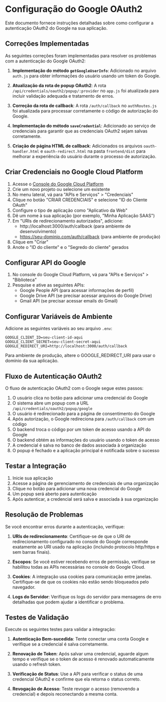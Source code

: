 # Configuração do Google OAuth2

Este documento fornece instruções detalhadas sobre como configurar a autenticação OAuth2 do Google na sua aplicação.

## Correções Implementadas

As seguintes correções foram implementadas para resolver os problemas com a autenticação do Google OAuth2:

1. **Implementação do método `getGoogleUserInfo`**: Adicionado no arquivo `auth.js` para obter informações do usuário usando um token do Google.

2. **Atualização da rota de popup OAuth2**: A rota `/api/credentials/oauth2/popup/:provider` no `app.js` foi atualizada para incluir validação adequada e tratamento de erros.

3. **Correção da rota de callback**: A rota `/auth/callback` no `authRoutes.js` foi atualizada para processar corretamente o código de autorização do Google.

4. **Implementação do método `saveCredential`**: Adicionado ao serviço de credenciais para garantir que as credenciais OAuth2 sejam salvas corretamente.

5. **Criação de página HTML de callback**: Adicionados os arquivos `oauth-handler.html` e `oauth-redirect.html` na pasta `frontend/dist` para melhorar a experiência do usuário durante o processo de autorização.

## Criar Credenciais no Google Cloud Platform

1. Acesse o [Console do Google Cloud Platform](https://console.cloud.google.com/)
2. Crie um novo projeto ou selecione um existente
3. No menu lateral, vá para "APIs e Serviços" > "Credenciais"
4. Clique no botão "CRIAR CREDENCIAIS" e selecione "ID do Cliente OAuth"
5. Configure o tipo de aplicação como "Aplicativo da Web"
6. Dê um nome à sua aplicação (por exemplo, "Minha Aplicação SAAS")
7. Em "URIs de redirecionamento autorizados", adicione:
   - http://localhost:3000/auth/callback (para ambiente de desenvolvimento)
   - https://seu-dominio.com/auth/callback (para ambiente de produção)
8. Clique em "Criar"
9. Anote o "ID do cliente" e o "Segredo do cliente" gerados

## Configurar API do Google

1. No console do Google Cloud Platform, vá para "APIs e Serviços" > "Biblioteca"
2. Pesquise e ative as seguintes APIs:
   - Google People API (para acessar informações de perfil)
   - Google Drive API (se precisar acessar arquivos do Google Drive)
   - Gmail API (se precisar acessar emails do Gmail)

## Configurar Variáveis de Ambiente

Adicione as seguintes variáveis ao seu arquivo `.env`:

```
GOOGLE_CLIENT_ID=seu-client-id-aqui
GOOGLE_CLIENT_SECRET=seu-client-secret-aqui
GOOGLE_REDIRECT_URI=http://localhost:3000/auth/callback
```

Para ambiente de produção, altere o GOOGLE_REDIRECT_URI para usar o domínio da sua aplicação.

## Fluxo de Autenticação OAuth2

O fluxo de autenticação OAuth2 com o Google segue estes passos:

1. O usuário clica no botão para adicionar uma credencial do Google
2. O sistema abre um popup com a URL `/api/credentials/oauth2/popup/google`
3. O usuário é redirecionado para a página de consentimento do Google
4. Após autorização, o Google redireciona para `/auth/callback` com um código
5. O backend troca o código por um token de acesso usando a API do Google
6. O backend obtém as informações do usuário usando o token de acesso
7. A credencial é salva no banco de dados associada à organização
8. O popup é fechado e a aplicação principal é notificada sobre o sucesso

## Testar a Integração

1. Inicie sua aplicação
2. Acesse a página de gerenciamento de credenciais de uma organização
3. Clique no botão para adicionar uma nova credencial do Google
4. Um popup será aberto para autenticação
5. Após autenticar, a credencial será salva e associada à sua organização

## Resolução de Problemas

Se você encontrar erros durante a autenticação, verifique:

1. **URIs de redirecionamento**: Certifique-se de que o URI de redirecionamento configurado no console do Google corresponde exatamente ao URI usado na aplicação (incluindo protocolo http/https e sem barras finais).

2. **Escopos**: Se você estiver recebendo erros de permissão, verifique se habilitou todas as APIs necessárias no console do Google Cloud.

3. **Cookies**: A integração usa cookies para comunicação entre janelas. Certifique-se de que os cookies não estão sendo bloqueados pelo navegador.

4. **Logs do Servidor**: Verifique os logs do servidor para mensagens de erro detalhadas que podem ajudar a identificar o problema.

## Testes de Validação

Execute os seguintes testes para validar a integração:

1. **Autenticação Bem-sucedida**: Tente conectar uma conta Google e verifique se a credencial é salva corretamente.

2. **Renovação de Token**: Após salvar uma credencial, aguarde algum tempo e verifique se o token de acesso é renovado automaticamente usando o refresh token.

3. **Verificação de Status**: Use a API para verificar o status de uma credencial OAuth2 e confirme que ela retorna o status correto.

4. **Revogação de Acesso**: Teste revogar o acesso (removendo a credencial) e depois reconectando a mesma conta. 